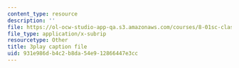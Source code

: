 ```yaml
---
content_type: resource
description: ''
file: https://ol-ocw-studio-app-qa.s3.amazonaws.com/courses/8-01sc-classical-mechanics-fall-2016/931e986db4c2b8da54e912866447e3cc_CFh3gu-z_rc.srt
file_type: application/x-subrip
resourcetype: Other
title: 3play caption file
uid: 931e986d-b4c2-b8da-54e9-12866447e3cc
---
```


